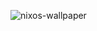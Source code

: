 ![nixos-wallpaper](https://user-images.githubusercontent.com/1666357/117036567-d8487100-ad05-11eb-9ca4-ed8f6b335218.png)


<!--
**v0d1ch/v0d1ch** is a ✨ _special_ ✨ repository because its `README.md` (this file) appears on your GitHub profile.

Here are some ideas to get you started:

- 🔭 I’m currently working on ...
- 🌱 I’m currently learning ...
- 👯 I’m looking to collaborate on ...
- 🤔 I’m looking for help with ...
- 💬 Ask me about ...
- 📫 How to reach me: ...
- 😄 Pronouns: ...
- ⚡ Fun fact: ...
-->
